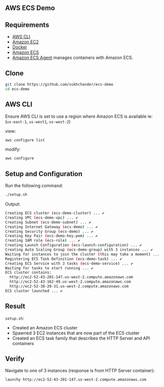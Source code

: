 ## AWS ECS Demo


## Requirements

* [AWS CLI](http://docs.aws.amazon.com/cli/latest/userguide/cli-chap-welcome.html)
* [Amazon EC2](https://aws.amazon.com/ec2/)
* [Docker](https://www.docker.com/aws)
* [Amazon ECS](http://aws.amazon.com/ecs/)
* [Amazon ECS Agent](https://github.com/aws/amazon-ecs-agent) manages containers with Amazon ECS.


## Clone

~~~ bash
git clone https://github.com/sukhchander/ecs-demo
cd ecs-demo
~~~

## AWS CLI

Ensure AWS CLI is set to use a region where Amazon ECS is available ie:
(`us-east-1`, `us-west1`, `us-west-2`)

view:

~~~bash
aws configure list
~~~

modify:

~~~bash
aws configure
~~~


## Setup and Configuration

Run the following command:

~~~bash
./setup.sh
~~~

Output:

~~~bash
Creating ECS cluster (ecs-demo-cluster) ... ✔
Creating VPC (ecs-demo-vpc) ... ✔
Creating Subnet (ecs-demo-subnet) ... ✔
Creating Internet Gateway (ecs-demo) ... ✔
Creating Security Group (ecs-demo) ... ✔
Creating Key Pair (ecs-demo-key.pem) ... ✔
Creating IAM role (ecs-role) ... ✔
Creating Launch Configuration (ecs-launch-configuration) ... ✔
Creating Auto Scaling Group (ecs-demo-group) with 3 instances ... ✔
Waiting for instances to join the cluster (this may take a moment) ... ✔
Registering ECS Task Definition (ecs-demo-task) ... ✔
Creating ECS Service with 3 tasks (ecs-demo-service) ... ✔
Waiting for tasks to start running ... ✔
ECS cluster contains: 
  http://ec2-52-43-201-147.us-west-2.compute.amazonaws.com
  http://ec2-52-43-162-49.us-west-2.compute.amazonaws.com
  http://ec2-52-38-20-31.us-west-2.compute.amazonaws.com
ECS cluster launched ... ✔
~~~

## Result

`setup.sh`:

* Created an Amazon ECS cluster
* Spawned 3 EC2 instances that are now part of the ECS cluster
* Created an ECS task family that describes the HTTP Server and API containers


## Verify

Navigate to one of 3 instances (response is from HTTP Server container):

~~~bash
launchy http://ec2-52-43-201-147.us-west-2.compute.amazonaws.com
~~~